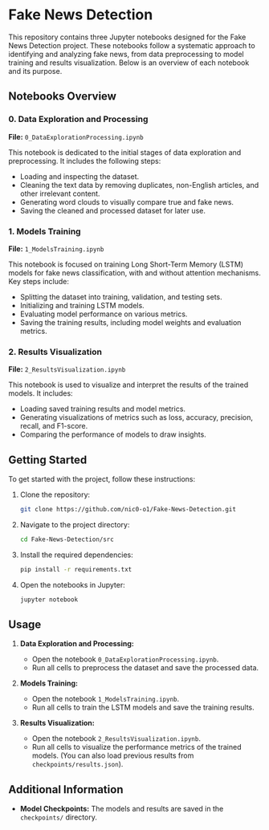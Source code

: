 # Fake News Detection

This repository contains three Jupyter notebooks designed for the Fake News Detection project. These notebooks follow a systematic approach to identifying and analyzing fake news, from data preprocessing to model training and results visualization. Below is an overview of each notebook and its purpose.

## Notebooks Overview

### 0. Data Exploration and Processing

**File:** `0_DataExplorationProcessing.ipynb`

This notebook is dedicated to the initial stages of data exploration and preprocessing. It includes the following steps:
- Loading and inspecting the dataset.
- Cleaning the text data by removing duplicates, non-English articles, and other irrelevant content.
- Generating word clouds to visually compare true and fake news.
- Saving the cleaned and processed dataset for later use.

### 1. Models Training

**File:** `1_ModelsTraining.ipynb`

This notebook is focused on training Long Short-Term Memory (LSTM) models for fake news classification, with and without attention mechanisms. Key steps include:
- Splitting the dataset into training, validation, and testing sets.
- Initializing and training LSTM models.
- Evaluating model performance on various metrics.
- Saving the training results, including model weights and evaluation metrics.

### 2. Results Visualization

**File:** `2_ResultsVisualization.ipynb`

This notebook is used to visualize and interpret the results of the trained models. It includes:
- Loading saved training results and model metrics.
- Generating visualizations of metrics such as loss, accuracy, precision, recall, and F1-score.
- Comparing the performance of models to draw insights.

## Getting Started

To get started with the project, follow these instructions:

1. Clone the repository:
    ```bash
    git clone https://github.com/nic0-o1/Fake-News-Detection.git
    ```

2. Navigate to the project directory:
    ```bash
    cd Fake-News-Detection/src
    ```

3. Install the required dependencies:
    ```bash
    pip install -r requirements.txt
    ```

4. Open the notebooks in Jupyter:
    ```bash
    jupyter notebook
    ```

## Usage

1. **Data Exploration and Processing:**
   - Open the notebook `0_DataExplorationProcessing.ipynb`.
   - Run all cells to preprocess the dataset and save the processed data.

2. **Models Training:**
   - Open the notebook `1_ModelsTraining.ipynb`.
   - Run all cells to train the LSTM models and save the training results.

3. **Results Visualization:**
   - Open the notebook `2_ResultsVisualization.ipynb`.
   - Run all cells to visualize the performance metrics of the trained models. (You can also load previous results from `checkpoints/results.json`).

## Additional Information

- **Model Checkpoints:** The models and results are saved in the `checkpoints/` directory.
